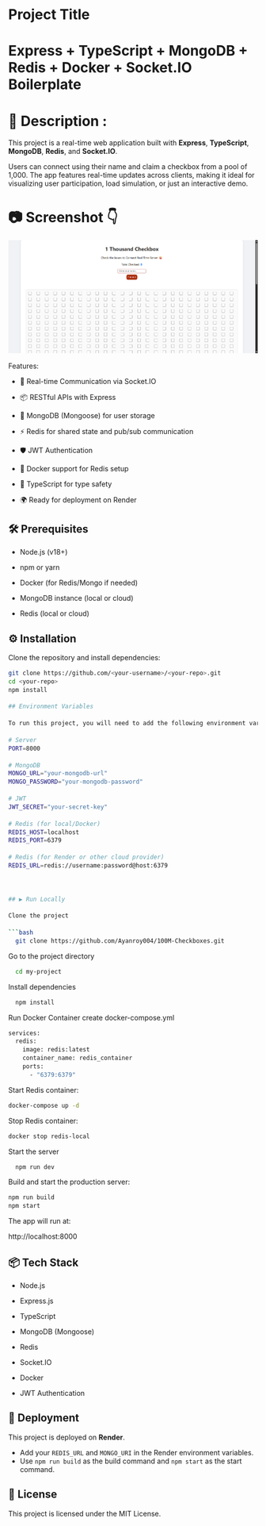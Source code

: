 # Project Title

# Express + TypeScript + MongoDB + Redis + Docker + Socket.IO Boilerplate

# 📌 Description :

This project is a real-time web application built with **Express**, **TypeScript**, **MongoDB**, **Redis**, and **Socket.IO**.

Users can connect using their name and claim a checkbox from a pool of 1,000. The app features real-time updates across clients, making it ideal for visualizing user participation, load simulation, or just an interactive demo.

# 📷 Screenshot 👇
![Screenshot](./public/Screenshot.png)

Features:

- 🔌 Real-time Communication via Socket.IO

- 📦 RESTful APIs with Express

- 🧠 MongoDB (Mongoose) for user storage

- ⚡ Redis for shared state and pub/sub communication

- 🛡️ JWT Authentication

- 🐳 Docker support for Redis setup

- 🧾 TypeScript for type safety

- 🌍 Ready for deployment on Render

## 🛠️ Prerequisites

- Node.js (v18+)

- npm or yarn

- Docker (for Redis/Mongo if needed)

- MongoDB instance (local or cloud)

- Redis (local or cloud)

## ⚙️ Installation

Clone the repository and install dependencies:

````bash
git clone https://github.com/<your-username>/<your-repo>.git
cd <your-repo>
npm install

## Environment Variables

To run this project, you will need to add the following environment variables to your .env file

# Server
PORT=8000

# MongoDB
MONGO_URL="your-mongodb-url"
MONGO_PASSWORD="your-mongodb-password"

# JWT
JWT_SECRET="your-secret-key"

# Redis (for local/Docker)
REDIS_HOST=localhost
REDIS_PORT=6379

# Redis (for Render or other cloud provider)
REDIS_URL=redis://username:password@host:6379



## ▶️ Run Locally

Clone the project

```bash
  git clone https://github.com/Ayanroy004/100M-Checkboxes.git
````

Go to the project directory

```bash
  cd my-project
```

Install dependencies

```bash
  npm install
```

Run Docker Container create docker-compose.yml

```bash
services:
  redis:
    image: redis:latest
    container_name: redis_container
    ports:
      - "6379:6379"

```

Start Redis container:

```bash
docker-compose up -d
```

Stop Redis container:

```bash
docker stop redis-local
```

Start the server

```bash
  npm run dev
```

Build and start the production server:

```bash
npm run build
npm start
```

The app will run at:

http://localhost:8000

## 📦 Tech Stack

- Node.js

- Express.js

- TypeScript

- MongoDB (Mongoose)

- Redis

- Socket.IO

- Docker

- JWT Authentication

## 🚀 Deployment

This project is deployed on **Render**.

- Add your `REDIS_URL` and `MONGO_URI` in the Render environment variables.
- Use `npm run build` as the build command and `npm start` as the start command.

## 📜 License

This project is licensed under the MIT License.
